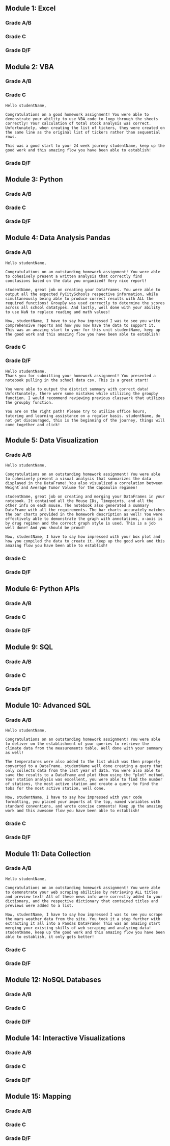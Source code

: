 
## Module 1: Excel

### Grade A/B

### Grade C

### Grade D/F

## Module 2: VBA

### Grade A/B

### Grade C
```
Hello studentName,

Congratulations on a good homework assignment! You were able to demonstrate your ability to use VBA code to loop through the sheets correctly! Your calculation of total stock analysis was correct. Unfortunately, when creating the list of tickers, they were created on the same line as the original list of tickers rather than sequential rows.

This was a good start to your 24 week journey studentName, keep up the good work and this amazing flow you have been able to establish!
```
### Grade D/F

## Module 3: Python

### Grade A/B

### Grade C

### Grade D/F

## Module 4: Data Analysis Pandas

### Grade A/B
```
Hello studentName,

Congratulations on an outstanding homework assignment! You were able to cohesively present a written analysis that correctly find conclusions based on the data you organized! Very nice report!

studentName, great job on creating your DataFrames. You were able to output all the expected PyCitySchools respective information, while simultaneously being able to produce correct results with ALL the required functions! GroupBy was used correctly to determine the scores across all school datatypes. And lastly, well done with your ability to use NaN to replace reading and math values! 

Now, studentName, I have to say how impressed I was to see you write comprehensive reports and how you now have the data to support it. This was an amazing start to your for this unit studentName, keep up the good work and this amazing flow you have been able to establish!
```
### Grade C

### Grade D/F
```
Hello studentName,
Thank you for submitting your homework assignment! You presented a notebook pulling in the school data csv. This is a great start!

You were able to output the district summary with correct data! Unfortunately, there were some mistakes while utilizing the groupby function. I would recommend reviewing previous classwork that utilizes the groupby function.

You are on the right path! Please try to utilize office hours, tutoring and learning assistance on a regular basis. studentName, do not get discouraged, this is the beginning of the journey, things will come together and click!
```
## Module 5: Data Visualization

### Grade A/B
```
Hello studentName,

Congratulations on an outstanding homework assignment! You were able to cohesively present a visual analysis that summarizes the data displayed in the DataFrame! You also visualized a correlation between Weight and Average Tumor Volume for the Capomulin regimen!

studentName, great job on creating and merging your DataFrames in your notebook. It contained all the Mouse IDs, Timepoints, and all the other info on each mouse. The notebook also generated a summary DataFrame with all the requirements. The bar charts accurately matches the bar charts provided in the homework description as well! You were effectively able to demonstrate the graph with annotations, x-axis is by drug regimen and the correct graph style is used. This is a job well done! And you should be proud!

Now, studentName, I have to say how impressed with your box plot and how you compiled the data to create it. Keep up the good work and this amazing flow you have been able to establish!
```
### Grade C

### Grade D/F

## Module 6: Python APIs

### Grade A/B

### Grade C

### Grade D/F

## Module 9: SQL

### Grade A/B

### Grade C

### Grade D/F

## Module 10: Advanced SQL

### Grade A/B
```
Hello studentName,

Congratulations on an outstanding homework assignment! You were able to deliver on the establishment of your queries to retrieve the climate data from the measurements table. Well done with your summary as well! 

The temperatures were also added to the list which was then properly converted to a DataFrame. studentName well done creating a query that only collects data from the last year of data. You were also able to save the results to a DataFrame and plot them using the "plot" method. Your station analysis was excellent, you were able to find the number of stations, the most active station and create a query to find the tobs for the most active station, well done.

Now, studentName, I have to say how impressed with your code formatting, you placed your imports at the top, named variables with standard conventions, and wrote concise comments! Keep up the amazing work and this awesome flow you have been able to establish!
```
### Grade C

### Grade D/F

## Module 11: Data Collection

### Grade A/B
```
Hello studentName,

Congratulations on an outstanding homework assignment! You were able to demonstrate your web scraping abilities by retrieving ALL titles and preview text! All of these news info were correctly added to your dictionary, and the respective dictionary that contained titles and previews were added to a list.
  
Now, studentName, I have to say how impressed I was to see you scrape the mars weather data from the site. You took it a step further with extracting it all into a Pandas DataFrame! This was an amazing start merging your existing skills of web scraping and analyzing data! studentName, keep up the good work and this amazing flow you have been able to establish, it only gets better!
```
### Grade C

### Grade D/F

## Module 12: NoSQL Databases

### Grade A/B

### Grade C

### Grade D/F

## Module 14: Interactive Visualizations

### Grade A/B

### Grade C

### Grade D/F

## Module 15: Mapping

### Grade A/B

### Grade C

### Grade D/F
